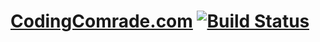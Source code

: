 # [CodingComrade.com](https://CodingComrade.com) [![Build Status](https://travis-ci.org/eyamenko/eyamenko.github.io.svg?branch=release)](https://travis-ci.org/eyamenko/eyamenko.github.io)

